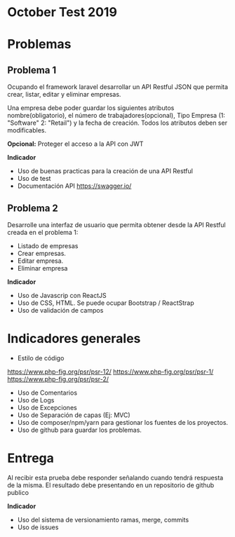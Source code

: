 # October Test 2019

# Problemas

## Problema 1

Ocupando el framework laravel desarrollar un API Restful JSON  que permita crear, listar, editar y eliminar empresas.

Una empresa debe poder guardar los siguientes atributos nombre(obligatorio), el número de trabajadores(opcional), Tipo Empresa (1: "Software" 2: "Retail") y la fecha de creación. Todos los atributos deben ser modificables.

**Opcional:** Proteger el acceso a la API con JWT

**Indicador**
- Uso de buenas practicas para la creación de una API Restful
- Uso de test 
- Documentación API https://swagger.io/

## Problema 2

Desarrolle una interfaz de usuario que permita obtener desde la API Restful creada en el problema 1:

-  Listado de empresas
-  Crear empresas.
-  Editar empresa.
-  Eliminar empresa

**Indicador**
- Uso de Javascrip con ReactJS
- Uso de CSS, HTML. Se puede ocupar Bootstrap / ReactStrap
- Uso de validación de campos


# Indicadores generales

- Estilo de código 

https://www.php-fig.org/psr/psr-12/ 
https://www.php-fig.org/psr/psr-1/ 
https://www.php-fig.org/psr/psr-2/

- Uso de Comentarios
- Uso de Logs
- Uso de Excepciones
- Uso de Separación de capas (Ej: MVC)
- Uso de composer/npm/yarn para gestionar los fuentes de los proyectos.
- Uso de github para guardar los problemas.

# Entrega

Al recibir esta prueba debe responder señalando cuando tendrá respuesta de la misma.
El resultado debe presentando en un repositorio de github publico

**Indicador**
- Uso del sistema de versionamiento ramas, merge, commits
- Uso de issues


